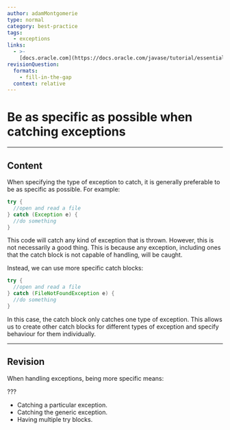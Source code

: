 ```yaml
---
author: adamMontgomerie
type: normal
category: best-practice
tags:
  - exceptions
links:
  - >-
    [docs.oracle.com](https://docs.oracle.com/javase/tutorial/essential/exceptions/advantages.html){website}
revisionQuestion:
  formats:
    - fill-in-the-gap
  context: relative
---
```


# Be as specific as possible when catching exceptions


---

## Content

When specifying the type of exception to catch, it is generally preferable to be as specific as possible. For example:

```java
try {
  //open and read a file
} catch (Exception e) {
  //do something
}
```

This code will catch any kind of exception that is thrown. However, this is not necessarily a good thing. This is because any exception, including ones that the catch block is not capable of handling, will be caught.

Instead, we can use more specific catch blocks:

```java
try {
  //open and read a file
} catch (FileNotFoundException e) {
  //do something
}
```

In this case, the catch block only catches one type of exception. This allows us to create other catch blocks for different types of exception and specify behaviour for them individually.


---

## Revision

When handling exceptions, being more specific means:

???

- Catching a particular exception.
- Catching the generic exception.
- Having multiple try blocks.
